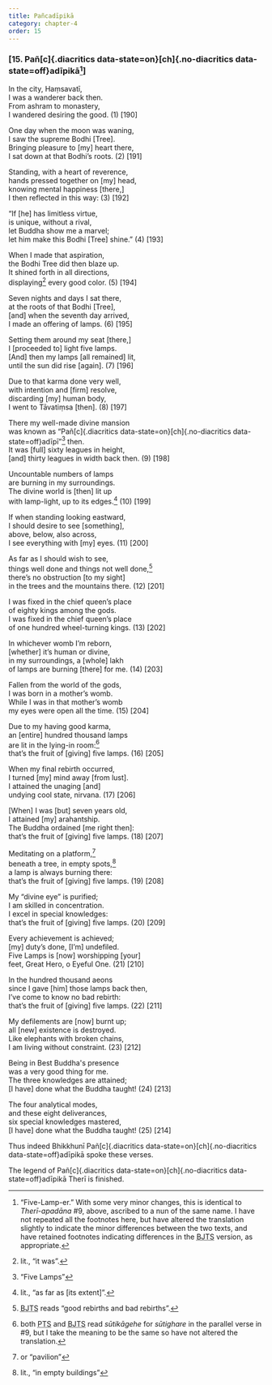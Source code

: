 ```yaml
---
title: Pañcadīpikā
category: chapter-4
order: 15
---
```


### \[15. Pañ[c]{.diacritics data-state=on}[ch]{.no-diacritics data-state=off}adīpikā[^1]\]

In the city, Haṃsavatī,  
I was a wanderer back then.  
From ashram to monastery,  
I wandered desiring the good. (1) \[190\]

One day when the moon was waning,  
I saw the supreme Bodhi \[Tree\].  
Bringing pleasure to \[my\] heart there,  
I sat down at that Bodhi’s roots. (2) \[191\]

Standing, with a heart of reverence,  
hands pressed together on \[my\] head,  
knowing mental happiness \[there,\]  
I then reflected in this way: (3) \[192\]

“If \[he\] has limitless virtue,  
is unique, without a rival,  
let Buddha show me a marvel;  
let him make this Bodhi \[Tree\] shine.” (4) \[193\]

When I made that aspiration,  
the Bodhi Tree did then blaze up.  
It shined forth in all directions,  
displaying[^2] every good color. (5) \[194\]

Seven nights and days I sat there,  
at the roots of that Bodhi \[Tree\],  
\[and\] when the seventh day arrived,  
I made an offering of lamps. (6) \[195\]

Setting them around my seat \[there,\]  
I \[proceeded to\] light five lamps.  
\[And\] then my lamps \[all remained\] lit,  
until the sun did rise \[again\]. (7) \[196\]

Due to that karma done very well,  
with intention and \[firm\] resolve,  
discarding \[my\] human body,  
I went to Tāvatiṃsa \[then\]. (8) \[197\]

There my well-made divine mansion  
was known as “Pañ[c]{.diacritics data-state=on}[ch]{.no-diacritics data-state=off}adīpī”[^3] then.  
It was \[full\] sixty leagues in height,  
\[and\] thirty leagues in width back then. (9) \[198\]

Uncountable numbers of lamps  
are burning in my surroundings.  
The divine world is \[then\] lit up  
with lamp-light, up to its edges.[^4] (10) \[199\]

If when standing looking eastward,  
I should desire to see \[something\],  
above, below, also across,  
I see everything with \[my\] eyes. (11) \[200\]

As far as I should wish to see,  
things well done and things not well done,[^5]  
there’s no obstruction \[to my sight\]  
in the trees and the mountains there. (12) \[201\]

I was fixed in the chief queen’s place  
of eighty kings among the gods.  
I was fixed in the chief queen’s place  
of one hundred wheel-turning kings. (13) \[202\]

In whichever womb I’m reborn,  
\[whether\] it’s human or divine,  
in my surroundings, a \[whole\] lakh  
of lamps are burning \[there\] for me. (14) \[203\]

Fallen from the world of the gods,  
I was born in a mother’s womb.  
While I was in that mother’s womb  
my eyes were open all the time. (15) \[204\]

Due to my having good karma,  
an \[entire\] hundred thousand lamps  
are lit in the lying-in room:[^6]  
that’s the fruit of \[giving\] five lamps. (16) \[205\]

When my final rebirth occurred,  
I turned \[my\] mind away \[from lust\].  
I attained the unaging \[and\]  
undying cool state, nirvana. (17) \[206\]

\[When\] I was \[but\] seven years old,  
I attained \[my\] arahantship.  
The Buddha ordained \[me right then\]:  
that’s the fruit of \[giving\] five lamps. (18) \[207\]

Meditating on a platform,[^7]  
beneath a tree, in empty spots,[^8]  
a lamp is always burning there:  
that’s the fruit of \[giving\] five lamps. (19) \[208\]

My “divine eye” is purified;  
I am skilled in concentration.  
I excel in special knowledges:  
that’s the fruit of \[giving\] five lamps. (20) \[209\]

Every achievement is achieved;  
\[my\] duty’s done, \[I’m\] undefiled.  
Five Lamps is \[now\] worshipping \[your\]  
feet, Great Hero, o Eyeful One. (21) \[210\]

In the hundred thousand aeons  
since I gave \[him\] those lamps back then,  
I’ve come to know no bad rebirth:  
that’s the fruit of \[giving\] five lamps. (22) \[211\]

My defilements are \[now\] burnt up;  
all \[new\] existence is destroyed.  
Like elephants with broken chains,  
I am living without constraint. (23) \[212\]

Being in Best Buddha's presence  
was a very good thing for me.  
The three knowledges are attained;  
\[I have\] done what the Buddha taught! (24) \[213\]

The four analytical modes,  
and these eight deliverances,  
six special knowledges mastered,  
\[I have\] done what the Buddha taught! (25) \[214\]

Thus indeed Bhikkhunī Pañ[c]{.diacritics data-state=on}[ch]{.no-diacritics data-state=off}adīpikā spoke these verses.

The legend of Pañ[c]{.diacritics data-state=on}[ch]{.no-diacritics data-state=off}adīpikā Therī is finished.

[^1]: “Five-Lamp-er.” With some very minor changes, this is identical to *Therī-apadāna* \#9, above, ascribed to a nun of the same name. I have not repeated all the footnotes here, but have altered the translation slightly to indicate the minor differences between the two texts, and have retained footnotes indicating differences in the <abbr title="Buddha Jayanthi Tripitaka Series">BJTS</abbr> version, as appropriate.

[^2]: lit., “it was”.

[^3]: “Five Lamps”

[^4]: lit., “as far as \[its extent\]”.

[^5]: <abbr title="Buddha Jayanthi Tripitaka Series">BJTS</abbr> reads “good rebirths and bad rebirths”.

[^6]: both <abbr title="Pali Text Society">PTS</abbr> and <abbr title="Buddha Jayanthi Tripitaka Series">BJTS</abbr> read *sūtikāgehe* for *sūtighare* in the parallel verse in \#9, but I take the meaning to be the same so have not altered the translation.

[^7]: or “pavilion”

[^8]: lit., “in empty buildings”
